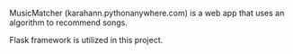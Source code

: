MusicMatcher (karahann.pythonanywhere.com) is a web app that uses an algorithm to recommend songs. 

Flask framework is utilized in this project. 
